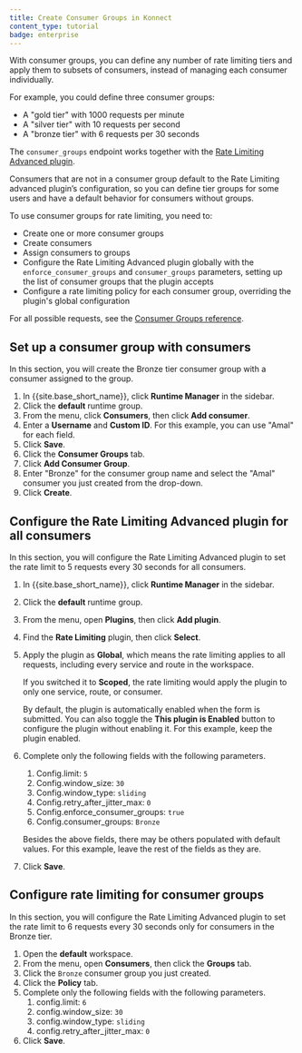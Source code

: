 ```yaml
---
title: Create Consumer Groups in Konnect
content_type: tutorial
badge: enterprise
---
```

With consumer groups, you can define any number of rate limiting tiers and
apply them to subsets of consumers, instead of managing each consumer
individually.

For example, you could define three consumer groups:
* A "gold tier" with 1000 requests per minute
* A "silver tier" with 10 requests per second
* A "bronze tier" with 6 requests per 30 seconds

The `consumer_groups` endpoint works together with the [Rate Limiting Advanced plugin](/hub/kong-inc/rate-limiting-advanced).

Consumers that are not in a consumer group default to the Rate Limiting advanced
plugin’s configuration, so you can define tier groups for some users and
have a default behavior for consumers without groups.

To use consumer groups for rate limiting, you need to:
* Create one or more consumer groups
* Create consumers
* Assign consumers to groups
* Configure the Rate Limiting Advanced plugin globally with the `enforce_consumer_groups`
and `consumer_groups` parameters, setting up the list of consumer groups that
the plugin accepts
* Configure a rate limiting policy for each consumer group, overriding the 
plugin's global configuration

For all possible requests, see the
[Consumer Groups reference](/gateway/{{page.kong_version}}/admin-api/consumer-groups/reference).

## Set up a consumer group with consumers

In this section, you will create the Bronze tier consumer group with a consumer assigned to the group.

1. In {{site.base_short_name}}, click **Runtime Manager** in the sidebar.
1. Click the **default** runtime group.
1. From the menu, click **Consumers**, then click **Add consumer**.
1. Enter a **Username** and **Custom ID**. For this example, you can use "Amal" for each field.
1. Click **Save**.
1. Click the **Consumer Groups** tab.
1. Click **Add Consumer Group**.
1. Enter "Bronze" for the consumer group name and select the "Amal" consumer you just created from the drop-down. 
1. Click **Create**.

## Configure the Rate Limiting Advanced plugin for all consumers

In this section, you will configure the Rate Limiting Advanced plugin to set the rate limit to 5 requests every 30 seconds for all consumers.

1. In {{site.base_short_name}}, click **Runtime Manager** in the sidebar.
1. Click the **default** runtime group.
1. From the menu, open **Plugins**, then click **Add plugin**.
1. Find the **Rate Limiting** plugin, then click **Select**.
1. Apply the plugin as **Global**, which means the rate limiting applies to all requests, including every service and route in the workspace.

    If you switched it to **Scoped**, the rate limiting would apply the plugin to only one service, route, or consumer.

    By default, the plugin is automatically enabled when the form is submitted.
    You can also toggle the **This plugin is Enabled** button to configure the plugin without enabling it.
    For this example, keep the plugin enabled.
1. Complete only the following fields with the following parameters.
    1. Config.limit: `5`
    1. Config.window_size: `30`
    1. Config.window_type: `sliding`
    1. Config.retry_after_jitter_max: `0`
    1. Config.enforce_consumer_groups: `true` 
    1. Config.consumer_groups: `Bronze`
   

    Besides the above fields, there may be others populated with default values. For this example, leave the rest of the fields as they are.
1. Click **Save**.

## Configure rate limiting for consumer groups

In this section, you will configure the Rate Limiting Advanced plugin to set the rate limit to 6 requests every 30 seconds only for consumers in the Bronze tier.

1. Open the **default** workspace.
1. From the menu, open **Consumers**, then click the **Groups** tab.
1. Click the `Bronze` consumer group you just created.
1. Click the **Policy** tab.
1. Complete only the following fields with the following parameters.
    1. config.limit: `6`
    1. config.window_size: `30`
    1. config.window_type: `sliding`
    1. config.retry_after_jitter_max: `0`
1. Click **Save**.

